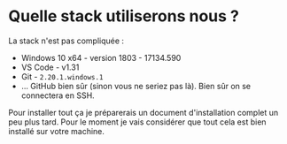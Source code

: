 # Quelle stack utiliserons nous ? 

La stack n'est pas compliquée : 

- Windows 10 x64 - version 1803 - 17134.590
- VS Code - v1.31
- Git - `2.20.1.windows.1`
- ... GitHub bien sûr (sinon vous ne seriez pas là). Bien sûr on se connectera en SSH.

Pour installer tout ça je préparerais un document d'installation complet un peu plus tard. Pour le moment je vais considérer que tout cela est bien installé sur votre machine.